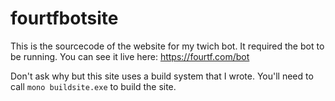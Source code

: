 # fourtfbotsite
This is the sourcecode of the website for my twich bot. It required the bot to be running. You can see it live here: https://fourtf.com/bot

Don't ask why but this site uses a build system that I wrote. You'll need to call `mono buildsite.exe` to build the site.
